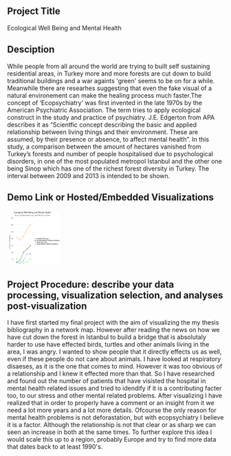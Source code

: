 ## Project Title
Ecological Well Being and Mental Health
## Desciption
While people from all around the world are trying to built self sustaining residential areas, in Turkey more and more forests are cut down to build traditional buildings and a war againts 'green' seems to be on for a while. Meanwhile there are researhes suggesting that even the fake visual of a natural environement can make the healing process much faster.The concept of ‘Ecopsychiatry' was  first invented in the late 1970s by the American Psychiatric Association. The term tries to apply ecological construct in the study and practice of psychiatry. J.E. Edgerton from APA describes it as “Scientfic concept describing the basic and applied relationship between living things and their environment. These are assumed, by their presence or absence, to affect mental health”. In this study, a comparison between the amount of hectares vanished from Turkey’s forests and number of people hospitalised due to psychological disorders, in one of the most populated metropol Istanbul and the other one being Sinop which has one of the richest forest diversity in Turkey. The interval between 2009 and 2013 is intended to be shown.  
## Demo Link or Hosted/Embedded Visualizations

<img src="assets/Ecological Well Being and Mental Health.png" alt="assets" style="width:128px;height:128px;">

## Project Procedure: describe your data processing, visualization selection, and analyses post-visualization
I have first started my final project with the aim of visualizing the my thesis bibliography in a network map. However after reading the news on how we have cut down the forest in Istanbul to build a bridge that is absolutaly harder to use have effected birds, turtles and other animals living in the area, I was angry. I wanted to show people that it directly effects us as well, even if these people do not care about animals. I have looked at respiratory disaeses, as it is the one that comes to mind. However it was too obvious of a relationship and I knew it effected more than that. So I have researched and found out the number of patients that have visisted the hospital in mental health related issues and tried to idendify if it is a contributing facter too, to our stress and other mental related problems. After visualizing I have realized that in order to properly have a comment or an insight from it we need a lot more years and a lot more details. Ofcourse the only reason for mental health problems is not deforastation, but with ecopsychiatry I believe it is a factor. Although the relationship is not that clear or as sharp we can seen an increase in both at the same times. To further explore this idea I would scale this up to a region, probably Europe and try to find more data that dates back to at least 1990's. 
